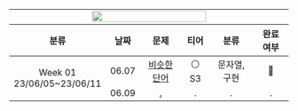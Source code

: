 <table align="center">
<tr>
  <td colspan=10 align=center><img src="https://readme-typing-svg.herokuapp.com?font=Ubuntu&weight=900&size=30&pause=1000&color=BDCDF7&background=A0A0A000&center=true&vCenter=true&width=500&height=35&lines=June&duration=1&pause=1000" style="vertical-align:top" width=65%></td>
</tr>
<tr>
<th align="center">분류</th>
<th align="center">날짜</th>
<th align="center">문제</th>
<th align="center">티어</th>
<th align="center">분류</th>
<th colspan='4' align="center">완료 여부</th>
</tr>
</thead>
<tbody>
<tr>
<td rowspan='2' align="center">Week 01<br/>23/06/05~23/06/11 </td>
<td align="center">06.07</td>
<td align="center"><a href="https://www.acmicpc.net/problem/2607" algin="center">비슷한 단어</a></td>
<td align="center">⚪ S3</td>
<td align="center">문자열, 구현</td>
<td align="center">💪</td>
</tr>
<tr>
<td align="center">06.09</td>
<td align="center" ><a href="https://www.acmicpc.net/problem/???" algin="center">.</a></td>
<td align="center">.</td>
<td align="center">.</td>
<td align="center">.</td>
</tr>
<tr>